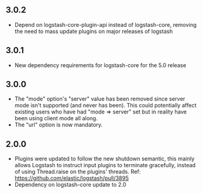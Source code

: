 ## 3.0.2
 - Depend on logstash-core-plugin-api instead of logstash-core,
   removing the need to mass update plugins on major releases of
   logstash

## 3.0.1
 - New dependency requirements for logstash-core for the 5.0 release

## 3.0.0
 - The "mode" option's "server" value has been removed since server mode
   isn't supported (and never has been). This could potentially affect
   existing users who have had "mode => server" set but in reality have
   been using client mode all along.
 - The "url" option is now mandatory.

## 2.0.0
 - Plugins were updated to follow the new shutdown semantic, this mainly
   allows Logstash to instruct input plugins to terminate gracefully,
   instead of using Thread.raise on the plugins' threads. Ref:
   https://github.com/elastic/logstash/pull/3895
 - Dependency on logstash-core update to 2.0

